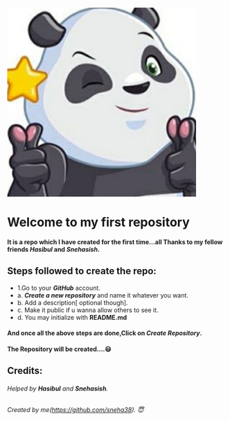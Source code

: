  ![emoji](Images/Emoji702.png)
# **Welcome to my first repository**
#### It is a repo which I have created for the first time...all Thanks to my fellow friends *Hasibul* and *Snehasish*.

## **Steps followed to create the repo:**
- 1.Go to your ***GitHub*** account.
 -  a. ***Create a new repository*** and name it whatever you want. 
 -  b. Add a description[ optional though].
 -  c. Make it public if u wanna allow others to see it.
 -  d. You may initialize with **README.md** 
#### And once all the above steps are done,Click on ***Create Repository***.
#### The Repository will be created....:smiley:

## **Credits:**
###### Helped by ***Hasibul*** and ***Snehasish***.
###### Created by me(https://github.com/sneha38). :innocent:


